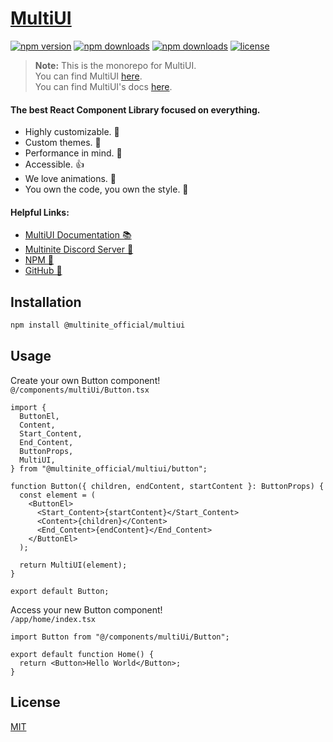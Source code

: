 # [MultiUI](https://multiui.org)

[![npm version](https://flat.badgen.net/npm/v/@multinite_official/multiui?icon=npm)](https://npmjs.com/package/@multinite_official/multiui)
[![npm downloads](https://flat.badgen.net/npm/dm/@multinite_official/multiui?icon=npm)](https://npmjs.com/package/@multinite_official/multiui)
[![npm downloads](https://flat.badgen.net/npm/dependents/@multinite_official/multiui?icon=npm)](https://npmjs.com/package/@multinite_official/multiui)
[![license](https://flat.badgen.net/github/license/multinite/multiui?icon=github)](https://github.com/Multinite/MultiUI/blob/main/LICENSE.md)

> **Note:** This is the monorepo for MultiUI.
> <br />
> You can find MultiUI [here](https://github.com/Multinite/MultiUI/tree/main/packages/MultiUI).
> <br />
> You can find MultiUI's docs [here](https://github.com/Multinite/MultiUI/tree/main/apps/docs).

#### The best React Component Library focused on everything.

- Highly customizable. 🔧
- Custom themes. 🎨
- Performance in mind. 🚀
- Accessible. 👍
- We love animations. 💈
- You own the code, you own the style. 🎉

#### Helpful Links:

- [MultiUI Documentation 📚](https://multiui.org)
- [Multinite Discord Server 💬](https://discord.gg/Q38kKV9PUT)
- [NPM 📡](https://www.npmjs.com/package/@multinite_official/multiui)
- [GitHub 💾](https://github.com/Multinite/MultiUI)

## Installation

```bash
npm install @multinite_official/multiui
```

## Usage

Create your own Button component!
<br />
`@/components/multiUi/Button.tsx`

```tsx
import {
  ButtonEl,
  Content,
  Start_Content,
  End_Content,
  ButtonProps,
  MultiUI,
} from "@multinite_official/multiui/button";

function Button({ children, endContent, startContent }: ButtonProps) {
  const element = (
    <ButtonEl>
      <Start_Content>{startContent}</Start_Content>
      <Content>{children}</Content>
      <End_Content>{endContent}</End_Content>
    </ButtonEl>
  );

  return MultiUI(element);
}

export default Button;
```

Access your new Button component!
<br />
`/app/home/index.tsx`

```tsx
import Button from "@/components/multiUi/Button";

export default function Home() {
  return <Button>Hello World</Button>;
}
```

## License

[MIT](https://github.com/Multinite/MultiUI/blob/main/LICENSE.md)
